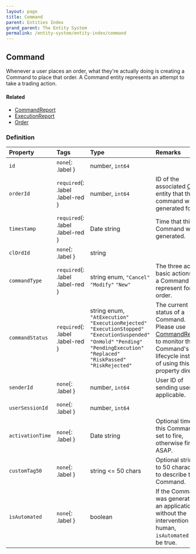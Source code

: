 ```yaml
---
layout: page
title: Command
parent: Entities Index
grand_parent: The Entity System
permalink: /entity-system/entity-index/command
---
```


## Command
Whenever a user places an order, what they're actually doing is creating a Command to place that order. A Command entity represents an attempt to take a trading action.

#### Related
- [CommandReport]({{site.baseurl}}/entity-system/entity-index/commandreport)
- [ExecutionReport]({{site.baseurl}}/entity-system/entity-index/executionreport)
- [Order]({{site.baseurl}}/entity-system/entity-index/order)

### Definition

| Property | Tags | Type | Remarks
|:---------|:-----|:-----|:-------
| `id` | `none`{: .label } | number, `int64` |
| `orderId` | `required`{: .label .label-red } | number, `int64` | ID of the associated [Order]({{site.baseurl}}/entity-system/entity-index/order) entity that this command was generated for.
| `timestamp` | `required`{: .label .label-red } | Date string | Time that this Command was generated.
| `clOrdId` | `none`{: .label } | string | 
| `commandType` | `required`{: .label .label-red } | string enum, `"Cancel"` `"Modify"` `"New"` | The three actions basic actions that a Command can represent for an order.
| `commandStatus` | `required`{: .label .label-red } | string enum, `"AtExecution"` `"ExecutionRejected"` `"ExecutionStopped"` `"ExecutionSuspended"` `"OnHold"` `"Pending"` `"PendingExecution"` `"Replaced"` `"RiskPassed"` `"RiskRejected"` | The current status of a Command. Please use [CommandReport]({{site.baseurl}}/entity-system/entity-index/commandreport)s to monitor the Command's lifecycle instead of using this property directly.
| `senderId` | `none`{: .label } | number, `int64` | User ID of sending user, if applicable.
| `userSessionId` | `none`{: .label } | number, `int64` |
| `activationTime` | `none`{: .label } | Date string | Optional time that this Command is set to fire, otherwise fires ASAP.
| `customTag50` | `none`{: .label } | string <= 50 chars | Optional string up to 50 characters to describe this Command.
| `isAutomated` | `none`{: .label } | boolean | If the Command was generated by an application without the intervention of a human, `isAutomated` must be true.